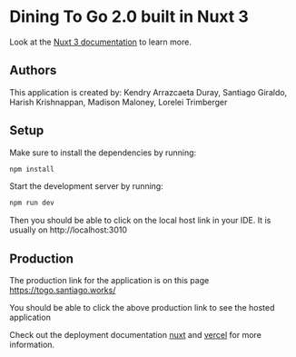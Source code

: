 # Dining To Go 2.0 built in Nuxt 3

Look at the [Nuxt 3 documentation](https://nuxt.com/docs/getting-started/introduction) to learn more.

## Authors

This application is created by: Kendry Arrazcaeta Duray, Santiago Giraldo, Harish Krishnappan, Madison Maloney, Lorelei Trimberger

## Setup

Make sure to install the dependencies by running:

```bash
npm install
```

Start the development server by running:

```bash
npm run dev
```

Then you should be able to click on the local host link in your IDE. It is usually on http://localhost:3010

## Production

The production link for the application is on this page https://togo.santiago.works/

You should be able to click the above production link to see the hosted application


Check out the deployment documentation [nuxt](https://nuxt.com/docs/getting-started/deployment) and [vercel](https://vercel.com/docs/frameworks/nuxt) for more information.
